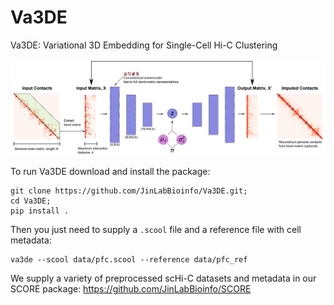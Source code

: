 # Va3DE
Va3DE: Variational 3D Embedding for Single-Cell Hi-C Clustering

![va3de architecture](https://github.com/JinLabBioinfo/Va3DE/blob/main/assets/images/model.png)

To run Va3DE download and install the package:

```
git clone https://github.com/JinLabBioinfo/Va3DE.git;
cd Va3DE;
pip install .
```

Then you just need to supply a `.scool` file and a reference file with cell metadata:

```
va3de --scool data/pfc.scool --reference data/pfc_ref 
```

We supply a variety of preprocessed scHi-C datasets and metadata in our SCORE package: https://github.com/JinLabBioinfo/SCORE
